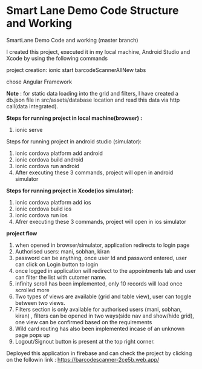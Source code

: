 # Smart Lane Demo Code Structure and Working
SmartLane Demo Code and working (master branch)

I created this project, executed it in my local machine, Android Studio and Xcode by using the following commands

project creation: ionic start barcodeScannerAllNew tabs

chose Angular Framework

**Note** :  for static data loading into the grid and filters, I have created a db.json file in src/assets/database location and read this data via http call(data integrated).

**Steps for running project in local machine(browser) :**
1) ionic serve

Steps for running project in android studio (simulator):
1) ionic cordova platform add android
2) ionic cordova build android
3) ionic cordova run android
4) After executing these 3 commands, project will open in android simulator

**Steps for running project in Xcode(ios simulator):**
1) ionic cordova platform add ios
2) ionic cordova build ios
3) ionic cordova run ios
4) Afrer executing these 3 commands, project will open in ios simulator

**project flow**
1) when opened in browser/simulator, application redirects to login page
2) Authorised users: mani, sobhan, kiran
3) password can be anything, once user Id and password entered, user can click on Login button to login
4) once logged in application will redirect to the appointments tab and user can filter the list with cutomer name.
5) infinity scroll has been implemented, only 10 records will load once scrolled more
6) Two types of views are available  (grid and table view), user can toggle between two views.
7) Filters section is only available for authorised users (mani, sobhan, kiran) , filters can be opened in two ways(side nav and show/hide grid), one view can be    confirmed based on the requirements 
8) Wild card routing has also been implemented incase of an unknown page pops up
9) Logout/Signout button is present at the top right corner.

Deployed this application in firebase and can check the project by clicking on the followin link :   https://barcodescanner-2ce5b.web.app/
